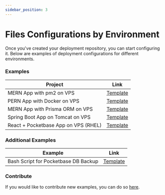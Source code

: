 ```yaml
---
sidebar_position: 3
---
```


# Files Configurations by Environment

Once you've created your deployment repository, you can start configuring it. Below are examples of deployment configurations for different environments.

### Examples

| Project                              | Link                                                                                                               |
| ------------------------------------ | ------------------------------------------------------------------------------------------------------------------ |
| MERN App with pm2 on VPS             | [Template](https://github.com/jesusandres31/repository-base-deploy/tree/master/examples/mern-pm2-vps)              |
| PERN App with Docker on VPS          | [Template](https://github.com/jesusandres31/repository-base-deploy/tree/master/examples/pern-docker-vps)           |
| MERN App with Prisma ORM on VPS      | [Template](https://github.com/jesusandres31/repository-base-deploy/tree/master/examples/mern-prisma-vps)           |
| Spring Boot App on Tomcat on VPS     | [Template](https://github.com/jesusandres31/repository-base-deploy/tree/master/examples/springboot-tomcat-vps)     |
| React + Pocketbase App on VPS (RHEL) | [Template](https://github.com/jesusandres31/repository-base-deploy/tree/master/examples/react-pocketbase-vps-rhel) |

### Additional Examples

| Example                              | Link                                                                                                          |
| ------------------------------------ | ------------------------------------------------------------------------------------------------------------- |
| Bash Script for Pocketbase DB Backup | [Template](https://github.com/jesusandres31/repository-base-deploy/tree/master/examples/pocketbase-db-backup) |

### Contribute

If you would like to contribute new examples, you can do so [here](https://github.com/jesusandres31/repository-base-deploy/).
